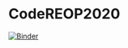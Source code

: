 # CodeREOP2020

[![Binder](https://mybinder.org/badge_logo.svg)](https://mybinder.org/v2/gh/gdalle/CodeREOP2020/HEAD)
